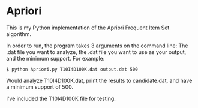 # Apriori

This is my Python implementation of the Apriori Frequent Item Set algorithm.


In order to run, the program takes 3 arguments on the command line: The .dat file you want to analyze, the .dat file you want to use as your output, and the minimum support. For example:
    
    $ python Apriori.py T10I4D100K.dat output.dat 500
    
Would analyze T10I4D100K.dat, print the results to candidate.dat, and have a minimum support of 500.


I've included the T10I4D100K file for testing.